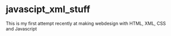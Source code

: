 javascipt_xml_stuff
===================

This is my first attempt recently at making webdesign with HTML, XML, CSS and Javascript

